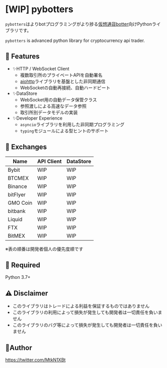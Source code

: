 # [WIP] pybotters

`pybotters`はよりbotプログラミングがより捗る[仮想通貨botter](https://note.com/hht/n/n61e6ecefd059)向けPythonライブラリです。

`pybotters` is advanced python library for cryptocurrency api trader.

## 🚀 Features

- ✨HTTP / WebSocket Client
    - 複数取引所のプライベートAPIを自動署名
    - [aiohttp](https://docs.aiohttp.org/)ライブラリを基盤とした非同期通信
    - WebSocketの自動再接続、自動ハードビート
- ✨DataStore
    - WebSocket用の自動データ保管クラス
    - 参照渡しによる高速なデータ参照
    - 取引所別データモデルの実装
- ✨Developer Experience
    - `asyncio`ライブラリを利用した非同期プログラミング
    - `typing`モジュールによる型ヒントのサポート

## 🏦 Exchanges

| Name | API Client | DataStore | 
| --- | --- | --- |
| Bybit | WIP | WIP |
| BTCMEX | WIP | WIP |
| Binance | WIP | WIP |
| bitFlyer | WIP | WIP |
| GMO Coin | WIP | WIP |
| bitbank | WIP | WIP |
| Liquid | WIP | WIP |
| FTX | WIP | WIP |
| BitMEX | WIP | WIP |

※表の順番は開発者個人の優先度順です

## 🐍 Required

Python 3.7+

## ⚠️ Disclaimer

- このライブラリはトレードによる利益を保証するものではありません
- このライブラリの利用によって損失が発生しても開発者は一切責任を負いません
- このライブラリのバグ等によって損失が発生しても開発者は一切責任を負いません

## 💖Author

https://twitter.com/MtkN1XBt

